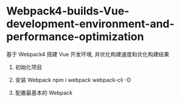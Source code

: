 # Webpack4-builds-Vue-development-environment-and-performance-optimization
基于 Webpack4 搭建 Vue 开发环境, 并优化构建速度和优化构建结果
1. 初始化项目
2. 安装 Webpack 
npm i webpack webpack-cli -D

2. 配置最基本的 Webpack

